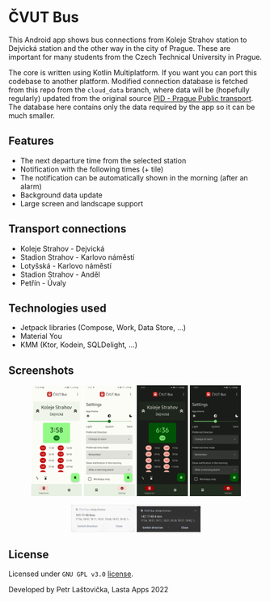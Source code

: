 # ČVUT Bus

This Android app shows bus connections from Koleje Strahov station to Dejvická station and the other way in the city of Prague. These are important for many students from the Czech Technical University in Prague.

The core is written using Kotlin Multiplatform. If you want you can port this codebase to another platform. Modified connection database is fetched from this repo from the `cloud_data` branch, where data will be (hopefully regularly) updated from the original source [PID - Prague Public transport](https://pid.cz/o-systemu/opendata/). The database here contains only the data required by the app so it can be much smaller.



## Features

- The next departure time from the selected station
- Notification with the following times (+ tile)
- The notification can be automatically shown in the morning (after an alarm)
- Background data update
- Large screen and landscape support



## Transport connections

- Koleje Strahov - Dejvická
- Stadion Strahov - Karlovo náměstí
- Lotyšská - Karlovo náměstí
- Stadion Strahov - Anděl
- Petřín - Úvaly



## Technologies used

- Jetpack libraries (Compose, Work, Data Store, ...)
- Material You
- KMM (Ktor, Kodein, SQLDelight, ...)



## Screenshots
<p align="center"><img src="fastlane/metadata/android/en-US/images/phoneScreenshots/1-en_US.png" alt="Main screen in the light mode" style="width:20%;"/>   <img src="fastlane/metadata/android/en-US/images/phoneScreenshots/3-en_US.png" alt="Settings in the light mode" style="width:20%;"/>   <img src="fastlane/metadata/android/en-US/images/phoneScreenshots/2-en_US.png" alt="Main screen in the dark mode" style="width:20%;"/>   <img src="fastlane/metadata/android/en-US/images/phoneScreenshots/4-en_US.png" alt="Settings in the dark mode" style="width:20%;"/></p>

<p align="center"><img src="fastlane/metadata/android/en-US/images/phoneScreenshots/7-en_US.png" alt="Settings in the light mode" style="width:25%;"/>   <img src="fastlane/metadata/android/en-US/images/phoneScreenshots/8-en_US.png" alt="Settings in the dark mode" style="width:25%;"/></p>

## License

Licensed under `GNU GPL v3.0` [license](LICENSE).

Developed by Petr Laštovička, Lasta Apps 2022
